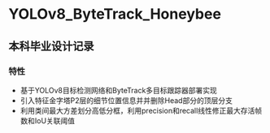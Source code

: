 # YOLOv8_ByteTrack_Honeybee
## 本科毕业设计记录
### 特性
- 基于YOLOv8目标检测网络和ByteTrack多目标跟踪器部署实现
- 引入特征金字塔P2层的细节位置信息并并删除Head部分的顶层分支
- 利用类间最大方差划分高低分框，利用precision和recall线性修正最大存活帧数和IoU关联阈值
